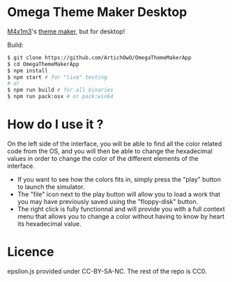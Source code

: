 # Omega Theme Maker Desktop
[M4x1m3](https://github.com/M4xi1m3)'s [theme maker](https://github.com/M4xi1m3/Omega-ThMkr), but for desktop!

Build:
```bash
$ git clone https://github.com/ArtichOwO/OmegaThemeMakerApp
$ cd OmegaThemeMakerApp
$ npm install
$ npm start # for "live" testing
# or
$ npm run build # for all binaries
$ npm run pack:osx # or pack:win64
```
# How do I use it ?
On the left side of the interface, you will be able to find all the color related code from the OS, and you will then be able to change
the hexadecimal values in order to change the color of the different elements of the interface.  
  
+ If you want to see how the colors fits in, simply press the "play" button to launch the simulator.  
+ The "file" icon next to the play button will allow you to load a work that you may have previously saved using the "floppy-disk" button.  
+ The right click is fully functionnal and will provide you with a full context menu that allows you to change a color without having to know by heart its hexadecimal value.

# Licence
epsilon.js provided under CC-BY-SA-NC. The rest of the repo is CC0.